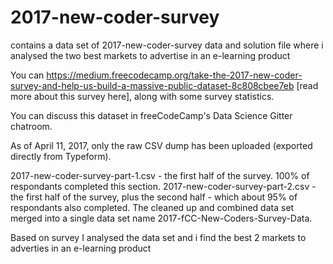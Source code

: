 # 2017-new-coder-survey
contains a data set of 2017-new-coder-survey data and solution file where i analysed the two best markets to advertise in an e-learning product

You can https://medium.freecodecamp.org/take-the-2017-new-coder-survey-and-help-us-build-a-massive-public-dataset-8c808cbee7eb [read more about this survey here], along with some survey statistics.

You can discuss this dataset in freeCodeCamp's Data Science Gitter chatroom.

As of April 11, 2017, only the raw CSV dump has been uploaded (exported directly from Typeform).

2017-new-coder-survey-part-1.csv - the first half of the survey. 100% of respondants completed this section.
2017-new-coder-survey-part-2.csv - the first half of the survey, plus the second half - which about 95% of respondants also completed.
The cleaned up and combined data set merged into a single data set name 2017-fCC-New-Coders-Survey-Data.

Based on survey I analysed the data set and i find the best 2 markets to adverties in an e-learning product



